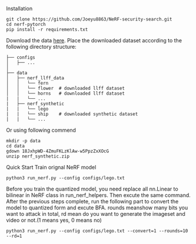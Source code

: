 Installation

```
git clone https://github.com/Joeyu8863/NeRF-security-search.git
cd nerf-pytorch
pip install -r requirements.txt
```


Download the data [here](https://drive.google.com/drive/folders/128yBriW1IG_3NJ5Rp7APSTZsJqdJdfc1). Place the downloaded dataset according to the following directory structure:
```
├── configs                                                                                                       
│   ├── ...                                                                                     
│                                                                                               
├── data                                                                                                                                                                                                       
│   ├── nerf_llff_data                                                                                                  
│   │   └── fern                                                                                                                             
│   │   └── flower  # downloaded llff dataset                                                                                  
│   │   └── horns   # downloaded llff dataset
|   |   └── ...
|   ├── nerf_synthetic
|   |   └── lego
|   |   └── ship    # downloaded synthetic dataset
|   |   └── ...
```
Or using following commend

```
mkdir -p data
cd data
gdown 18JxhpWD-4ZmuFKLzKlAw-w5PpzZxXOcG
unzip nerf_synthetic.zip 
```

Quick Start
Train orignal NeRF model

```
python3 run_nerf.py --config configs/lego.txt
```

Before you train the quantized model, you need replace all nn.Linear to bilinear in NeRF class in run_nerf_helpers. Then excute the same command.
After the previous steps complete, run the following part to convert the model to quantized form and excute BFA. rounds meanshow many bits you want to attack in total, rd mean do you want to generate the imageset and video or not.(1 means yes, 0 means no)

```
python3 run_nerf.py --config configs/lego.txt --convert=1 --rounds=10 --rd=1
```
